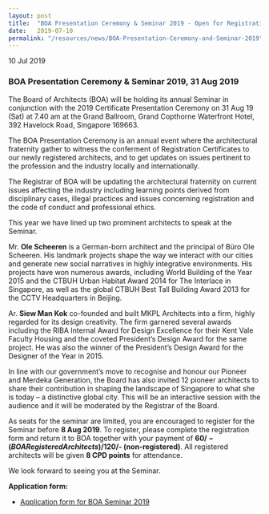 ```yaml
---
layout: post
title:  "BOA Presentation Ceremony & Seminar 2019 - Open for Registration"
date:   2019-07-10
permalink: "/resources/news/BOA-Presentation-Ceremony-and-Seminar-2019"
---
```

10 Jul 2019

### **BOA Presentation Ceremony & Seminar 2019, 31 Aug 2019**

The Board of Architects (BOA) will be holding its annual Seminar in conjunction with the 2019 Certificate Presentation Ceremony on 31 Aug 19 (Sat) at 7.40 am at the Grand Ballroom, Grand Copthorne Waterfront Hotel, 392 Havelock Road, Singapore 169663.

The BOA Presentation Ceremony is an annual event where the architectural fraternity gather to witness the conferment of Registration Certificates to our newly registered architects, and to get updates on issues pertinent to the profession and the industry locally and internationally.  

The Registrar of BOA will be updating the architectural fraternity on current issues affecting the industry including  learning points derived from disciplinary cases, illegal practices and issues concerning registration and the code of conduct and professional ethics.

This year we have lined up two prominent architects to speak at the Seminar. 

Mr. **Ole Scheeren** is a German-born architect and the principal of Büro Ole Scheeren. His landmark projects shape the way we interact with our cities and generate new social narratives in highly integrative environments. His projects have won numerous awards, including World Building of the Year 2015 and the CTBUH Urban Habitat Award 2014 for The Interlace in Singapore, as well as the global CTBUH Best Tall Building Award 2013 for the CCTV Headquarters in Beijing.

Ar. **Siew Man Kok** co-founded and built MKPL Architects into a firm, highly regarded for its design creativity. The firm garnered several awards including the RIBA Internal Award for Design Excellence for their Kent Vale Faculty Housing and the coveted President’s Design Award for the same project.  He was also the winner of the President’s Design Award for the Designer of the Year in 2015.  

In line with our government’s move to recognise and honour our Pioneer and Merdeka Generation, the Board has also invited 12 pioneer architects to share their contribution in shaping the landscape of Singapore to what she is today – a distinctive global city. This will be an interactive session with the audience and it will be moderated by the Registrar of the Board.  

As seats for the seminar are limited, you are encouraged to register for the Seminar before **8 Aug 2019**.  To register, please complete the registration form and return it to BOA together with your payment of **$60/- (BOA Registered Architects)/$120/- (non-registered)**.  All registered architects will be given **8 CPD points** for attendance.  

We look forward to seeing you at the Seminar. 

**Application form:**
* [Application form for BOA Seminar 2019]({{site.baseurl}}/files/BOA_Seminar_2019_Application_Form.pdf)
